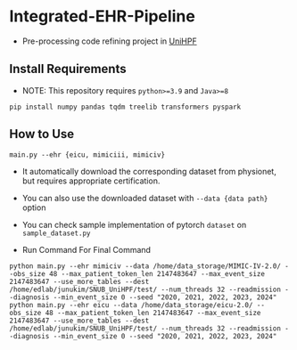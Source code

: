 # Integrated-EHR-Pipeline
- Pre-processing code refining project in [UniHPF](https://arxiv.org/abs/2207.09858)

## Install Requirements
- NOTE: This repository requires `python>=3.9` and `Java>=8`
```
pip install numpy pandas tqdm treelib transformers pyspark
```
## How to Use
```
main.py --ehr {eicu, mimiciii, mimiciv}
```
- It automatically download the corresponding dataset from physionet, but requires appropriate certification.
- You can also use the downloaded dataset with `--data {data path}` option
- You can check sample implementation of pytorch `dataset` on `sample_dataset.py`


- Run Command For Final Command
```
python main.py --ehr mimiciv --data /home/data_storage/MIMIC-IV-2.0/ --obs_size 48 --max_patient_token_len 2147483647 --max_event_size 2147483647 --use_more_tables --dest /home/edlab/junukim/SNUB_UniHPF/test/ --num_threads 32 --readmission --diagnosis --min_event_size 0 --seed "2020, 2021, 2022, 2023, 2024"
python main.py --ehr eicu --data /home/data_storage/eicu-2.0/ --obs_size 48 --max_patient_token_len 2147483647 --max_event_size 2147483647 --use_more_tables --dest /home/edlab/junukim/SNUB_UniHPF/test/ --num_threads 32 --readmission --diagnosis --min_event_size 0 --seed "2020, 2021, 2022, 2023, 2024"
```